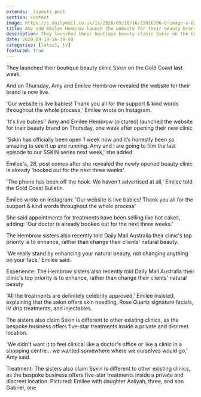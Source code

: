 ```yaml
---
extends: _layouts.post
section: content
image: https://i.dailymail.co.uk/1s/2020/09/10/16/33016396-0-image-a-61_1599751445012.jpg 
title: Amy and Emilee Hembrow launch the website for their beauty brand 
description: They launched their boutique beauty clinic Sskin on the Gold Coast last week. 
date: 2020-09-10-16-39-50 
categories: [latest, tv] 
featured: true 
--- 
```

They launched their boutique beauty clinic Sskin on the Gold Coast last week.

And on Thursday, Amy and Emilee Hembrow revealed the website for their brand is now live.

'Our website is live babies! Thank you all for the support & kind words throughout the whole process,' Emilee wrote on Instagram.

'It's live babies!' Amy and Emilee Hembrow (pictured) launched the website for their beauty brand on Thursday, one week after opening their new clinic

'Sskin has officially been open 1 week now and it’s honestly been so amazing to see it up and running. Amy and I are going to film the last episode to our SSKIN series next week,' she added.

Emilee's, 28, post comes after she revealed the newly opened beauty clinic is already 'booked out for the next three weeks'.

'The phone has been off the hook. We haven't advertised at all,' Emilee told the Gold Coast Bulletin.

Emilee wrote on Instagram: 'Our website is live babies! Thank you all for the support & kind words throughout the whole process'

She said appointments for treatments have been selling like hot cakes, adding: 'Our doctor is already booked out for the next three weeks.'

The Hembrow sisters also recently told Daily Mail Australia their clinic's top priority is to enhance, rather than change their clients' natural beauty.

'We really stand by enhancing your natural beauty, not changing anything on your face,' Emilee said.

Experience: The Hembrow sisters also recently told Daily Mail Australia their clinic's top priority is to enhance, rather than change their clients' natural beauty

'All the treatments are definitely celebrity approved,' Emilee insisted, explaining that the salon offers skin needling, Rose Quartz signature facials, IV drip treatments, and injectables.

The sisters also claim Sskin is different to other existing clinics, as the bespoke business offers five-star treatments inside a private and discreet location.

'We didn't want it to feel clinical like a doctor's office or like a clinic in a shopping centre... we wanted somewhere where we ourselves would go,' Amy said.

Treatment: The sisters also claim Sskin is different to other existing clinics, as the bespoke business offers five-star treatments inside a private and discreet location. Pictured: Emilee with daughter Aaliyah, three, and son Gabriel, one

